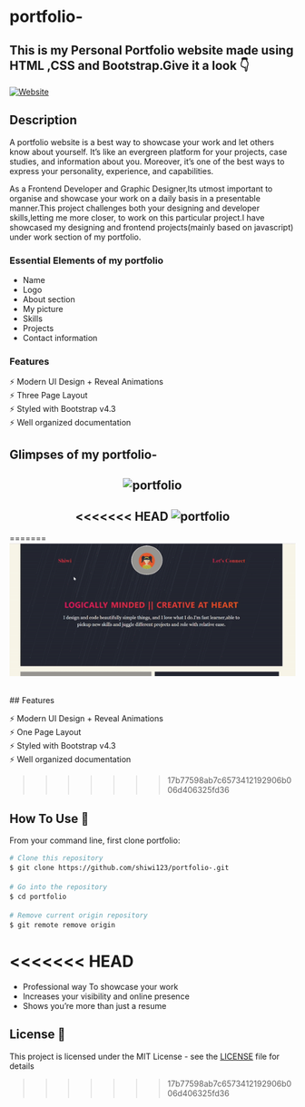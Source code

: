 # portfolio-
	
## This is my Personal Portfolio website made using  HTML ,CSS and Bootstrap.Give it a look 👇
[![Website](https://img.shields.io/badge/-Website-blue)](https://shiwi123.github.io/portfolio-/)
 <br>

 ## Description 
<p>A portfolio website is a best way to showcase your work and let others know about yourself. It’s like an evergreen platform for your projects, case studies, and information about you. Moreover, it’s one of the best ways to express your personality, experience, and capabilities.</p>
<p>As a Frontend Developer and Graphic Designer,Its utmost important to organise and showcase your work on a daily basis in a presentable manner.This project challenges both your designing and developer skills,letting me more closer, to work on this particular project.I have showcased my designing and frontend projects(mainly based on javascript) under work section of my portfolio.

<br>
<h3> Essential Elements of my portfolio</h3>
 
 - Name 
 - Logo
 - About section 
 - My picture
 - Skills 
 - Projects 
 - Contact information 

 <h3> Features</h3>

⚡️ Modern UI Design + Reveal Animations\
⚡️ Three Page Layout\
⚡️ Styled with Bootstrap v4.3\
⚡️ Well organized documentation 

## Glimpses of my portfolio-
<h2 align="center">
	<img src="https://github.com/shiwi123/portfolio-/blob/master/screenshot(111).png" alt="portfolio" width="600px"/>
</h2>
<h2 align="center">
<<<<<<< HEAD
	<img src="https://github.com/shiwi123/portfolio-/blob/master/screenshot(112).png" alt="portfolio" width="600px"/>
</h2>


=======
	<img src="https://github.com/shiwi123/portfolio-/blob/master/ezgif.com-gif-maker.gif" alt="portfolio" width="600px"/>
   </h2>
   <br>
 ## Features
 
⚡️ Modern UI Design + Reveal Animations\
⚡️ One Page Layout\
⚡️ Styled with Bootstrap v4.3\
⚡️ Well organized documentation 
>>>>>>> 17b77598ab7c6573412192906b006d406325fd36

## How To Use 🔧

From your command line, first clone portfolio:

```bash
# Clone this repository
$ git clone https://github.com/shiwi123/portfolio-.git

# Go into the repository
$ cd portfolio

# Remove current origin repository
$ git remote remove origin
```

<<<<<<< HEAD
=======
- Professional way To showcase your work
- Increases your visibility and online presence
- Shows you’re more than just a resume



## License 📄

This project is licensed under the MIT License - see the [LICENSE](license.txt) file for details
>>>>>>> 17b77598ab7c6573412192906b006d406325fd36
